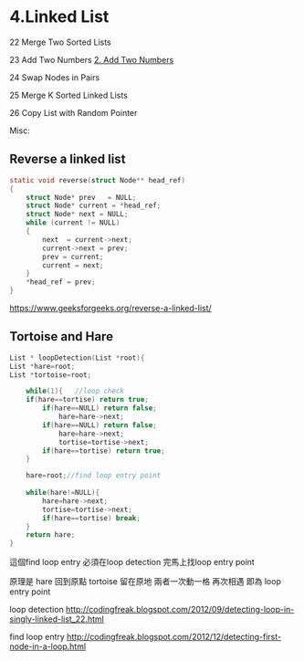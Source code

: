 # 4.Linked List

22 Merge Two Sorted Lists

23 Add Two Numbers
[2. Add Two Numbers](/questions/AddTwoNumbers.md)


24 Swap Nodes in Pairs

25 Merge K Sorted Linked Lists

26 Copy List with Random Pointer



Misc:
## Reverse a linked list
```c
static void reverse(struct Node** head_ref)
{
    struct Node* prev   = NULL;
    struct Node* current = *head_ref;
    struct Node* next = NULL;
    while (current != NULL)
    {
        next  = current->next;  
        current->next = prev;   
        prev = current;
        current = next;
    }
    *head_ref = prev;
}
```
https://www.geeksforgeeks.org/reverse-a-linked-list/
## Tortoise and Hare
```c
List * loopDetection(List *root){
List *hare=root;
List *tortoise=root;

	while(1){	//loop check
	if(hare==tortise) return true;
    	if(hare==NULL) return false;
    		hare=hare->next;
    	if(hare==NULL) return false;
    		hare=hare->next;
    		tortise=tortise->next;
    	if(hare==tortise) return true;
    }

	hare=root;//find loop entry point
	
	while(hare!=NULL){
		hare=hare->next;
		tortise=tortise->next;
		if(hare==tortise) break;	
	}
	return hare; 
}
```

這個find loop entry
必須在loop detection 完馬上找loop entry point

原理是
hare 回到原點
tortoise 留在原地
兩者一次動一格
再次相遇  即為 loop entry point

loop detection
http://codingfreak.blogspot.com/2012/09/detecting-loop-in-singly-linked-list_22.html

find loop entry
http://codingfreak.blogspot.com/2012/12/detecting-first-node-in-a-loop.html



